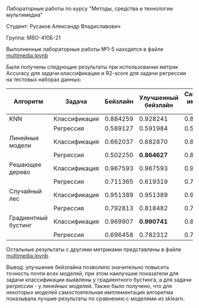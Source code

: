 Лабораторные работы по курсу "Методы, средства и технологии мультимедиа"

Студент: Русаков Александр Владиславович

Группа: М8О-410Б-21

Выполненные лабораторные работы №1-5 находятся в файле [multimedia.ipynb](https://github.com/mx4alex/Multimedia/blob/main/multimedia.ipynb)

Были получены следующие результаты при использовании метрик Accuracy для задачи классификации и R2-score для задачи регрессии на тестовых наборах данных:

| Алгоритм            | Задача            | Бейзлайн           | Улучшенный бейзлайн | Самостоятельная имплементация алгоритма |
|---------------------|-------------------|--------------------|---------------------|--------------------------------------|
| KNN                 | Классификация     | 0.884259           | 0.928241            | 0.872832                             |
|                     | Регрессия         | 0.589127           | 0.591984            | 0.595362                             |
| Линейные модели     | Классификация     | 0.662037           | 0.682870            | 0.812138                             |
|                     | Регрессия         | 0.502250           | **0.864627**        | 0.864627                             |
| Решающее дерево     | Классификация     | 0.967593           | 0.967593            | 0.959537                             |
|                     | Регрессия         | 0.711365           | 0.619319            | 0.724721                             |
| Случайный лес       | Классификация     | 0.951389           | 0.951389            | 0.973988                             |
|                     | Регрессия         | 0.792813           | 0.818482            | 0.773095                             |
| Градиентный бустинг | Классификация     | 0.969907           | **0.990741**        | 0.852601                             |
|                     | Регрессия         | 0.696458           | 0.782312            | 0.782331                             |

Остальные результаты с другими метриками представлены в файле [multimedia.ipynb](https://github.com/mx4alex/Multimedia/blob/main/multimedia.ipynb).

Вывод: улучшение бейзлайна позволило значительно повысить точность почти всех моделей, при этом наилучшие показатели для задачи классификации выявлены у градиентного бустинга, а для задачи регрессии - у линейных моделей. Также было получено, что для некоторых моделей самостоятельная имплементация алгоритма показывала лучшие результаты по сравнению с моделями из sklearn.

